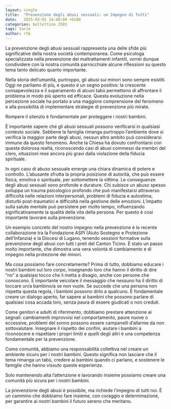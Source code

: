 ```yaml
---
layout: single
title:  "Prevenzione degli abusi sessuali: un Impegno di Tutti"
date:   2025-03-01 14:40:00 +0200
categories: bollettino 2503
tags: Varie
author: rtb
---
```


La prevenzione degli abusi sessuali rappresenta una delle sfide più significative della nostra società contemporanea. Come psicologa specializzata nella prevenzione dei maltrattamenti infantili, vorrei dunque condividere con la nostra comunità parrocchiale alcune riflessioni su questo tema tanto delicato quanto importante. 

Nella storia dell’umanità, purtroppo, gli abusi sui minori sono sempre esistiti. Oggi ne parliamo di più, e questo è un segno positivo: la crescente consapevolezza e il superamento di alcuni tabù permettono di affrontare il problema in modo più aperto ed efficace. Questa evoluzione nella percezione sociale ha portato a una maggiore comprensione del fenomeno
e alla possibilità di implementare strategie di prevenzione più mirate.

Rompere il silenzio è fondamentale per proteggere i nostri bambini.

È importante sapere che gli abusi sessuali possono verificarsi in qualsiasi contesto sociale. Sebbene la famiglia rimanga purtroppo l’ambiente dove si verifica la maggior parte degli abusi, nessun altro ambito può considerarsi immune da questo fenomeno. Anche la Chiesa ha dovuto confrontarsi con questa dolorosa realtà, riconoscendo casi di abusi commessi da membri del clero, situazioni rese ancora più gravi dalla violazione della fiducia spirituale.

In ogni caso di abuso sessuale emerge una chiara dinamica di potere e controllo. L’abusante sfrutta la propria posizione di autorità, che può essere fisica, emotiva o spirituale, per sottomettere la vittima. Le conseguenze degli abusi sessuali sono profonde e durature. Chi subisce un abuso spesso sviluppa un trauma psicologico profondo che può manifestarsi attraverso difficoltà nelle relazioni interpersonali, problemi di fiducia e autostima, disturbi post-traumatici e difficoltà nella gestione delle emozioni. L’impatto sulla salute mentale può persistere per molto tempo, influenzando significativamente la qualità della vita della persona. Per questo è così importante lavorare sulla prevenzione.

Un esempio concreto del nostro impegno nella prevenzione è la recente collaborazione tra la Fondazione ASPI (Aiuto Sostegno e Protezione dell’Infanzia) e la Diocesi di Lugano, tenendo sessioni formative sulla prevenzione degli abusi con tutti i preti del Canton Ticino. È stato un passo molto importante, che dimostra una vera volontà di cambiamento e di impegno nella protezione dei minori.

Ma cosa possiamo fare concretamente? Prima di tutto, dobbiamo educare i nostri bambini sul loro corpo, insegnando loro che hanno il diritto di dire “no” a qualsiasi tocco che li metta a disagio, anche con persone che conoscono. È importante veicolare il messaggio che nessuno ha il diritto di toccare un/a bambino/a se non vuole. Se succede che una persona non rispetta questa regola, i bambini possono dirlo a qualcuno. È fondamentale creare un dialogo aperto, far sapere ai bambini che possono parlare di qualsiasi cosa accada loro, senza paura di essere giudicati o non creduti.

Come genitori e adulti di riferimento, dobbiamo prestare attenzione ai segnali: cambiamenti improvvisi nel comportamento, paure nuove o eccessive, problemi del sonno possono essere campanelli d’allarme da non sottovalutare. Insegnare il rispetto dei confini, aiutare i bambini a riconoscere e rispettare i propri limiti e quelli degli altri è una competenza fondamentale per la prevenzione.

Come comunità, abbiamo una responsabilità collettiva nel creare un ambiente sicuro per i nostri bambini. Questo significa non lasciare che il tema rimanga un tabù, credere ai bambini quando ci parlano, e sostenere le famiglie che hanno vissuto queste esperienze.

Solo mantenendo alta l’attenzione e lavorando insieme possiamo creare una comunità più sicura per
i nostri bambini.

La prevenzione degli abusi è possibile, ma richiede l’impegno di tutti noi.
È un cammino che dobbiamo fare insieme, con coraggio e determinazione, per garantire ai nostri bambini il futuro sereno che meritano.

